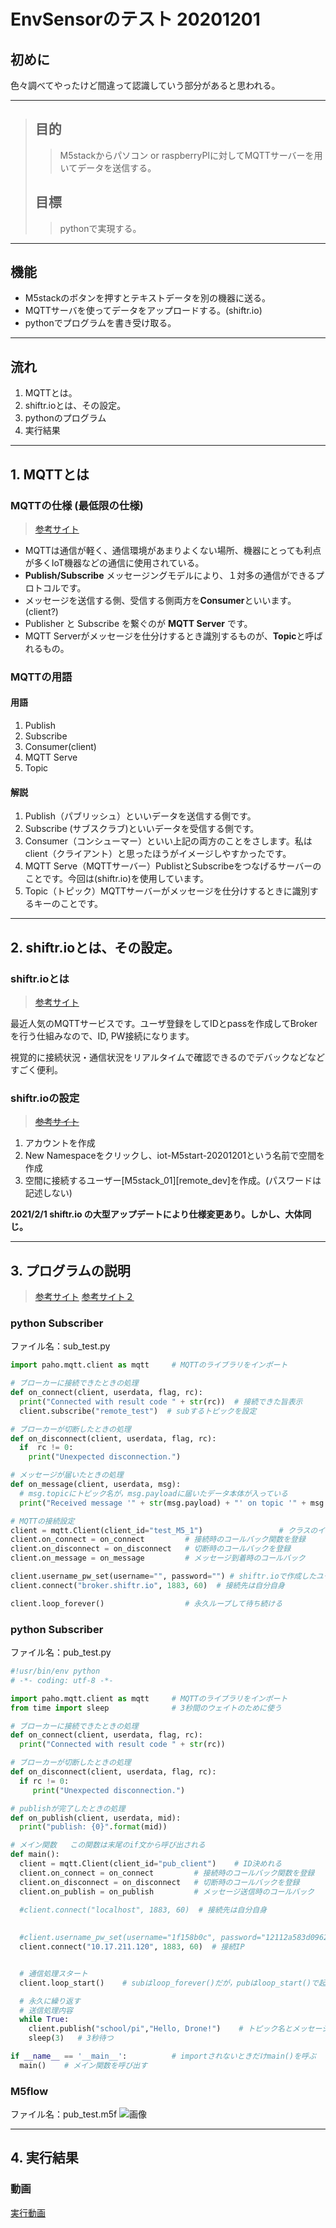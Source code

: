 # EnvSensorのテスト 20201201
## 初めに
色々調べてやったけど間違って認識していう部分があると思われる。
___
>## 目的
>>M5stackからパソコン or raspberryPIに対してMQTTサーバーを用いてデータを送信する。
>## 目標
>>pythonで実現する。
---
## 機能
- M5stackのボタンを押すとテキストデータを別の機器に送る。
- MQTTサーバを使ってデータをアップロードする。(shiftr.io)
- pythonでプログラムを書き受け取る。
---
## 流れ
1. MQTTとは。
1. shiftr.ioとは、その設定。
1. pythonのプログラム
1. 実行結果
---
## 1. MQTTとは
### MQTTの仕様 (最低限の仕様)
>[参考サイト](http://devcenter.magellanic-clouds.com/learning/mqtt-spec.html)
- MQTTは通信が軽く、通信環境があまりよくない場所、機器にとっても利点が多くIoT機器などの通信に使用されている。
- **Publish/Subscribe** メッセージングモデルにより、１対多の通信ができるプロトコルです。
- メッセージを送信する側、受信する側両方を**Consumer**といいます。(client?)
- Publisher と Subscribe を繋ぐのが **MQTT Server** です。
- MQTT Serverがメッセージを仕分けするとき識別するものが、**Topic**と呼ばれるもの。
### MQTTの用語
#### 用語
1. Publish
1. Subscribe
1. Consumer(client)
1. MQTT Serve
1. Topic
#### 解説
1. Publish（パブリッシュ）といいデータを送信する側です。
1. Subscribe (サブスクラブ)といいデータを受信する側です。
1. Consumer（コンシューマー）といい上記の両方のことをさします。私はclient（クライアント）と思ったほうがイメージしやすかったです。
1. MQTT Serve（MQTTサーバー）PublistとSubscribeをつなげるサーバーのことです。今回は(shiftr.io)を使用しています。
1. Topic（トピック）MQTTサーバーがメッセージを仕分けするときに識別するキーのことです。
___
## 2. shiftr.ioとは、その設定。
### shiftr.ioとは
>[参考サイト](https://iot-gym.com/mqtt-brokers-and-libraries-suitable-for-obniz/)

最近人気のMQTTサービスです。ユーザ登録をしてIDとpassを作成してBrokerを行う仕組みなので、ID, PW接続になります。

視覚的に接続状況・通信状況をリアルタイムで確認できるのでデバックなどなどすごく便利。

### shiftr.ioの設定　
>~~[参考サイト](https://qiita.com/kmaepu/items/644b0bf2c3f438e71aa6)~~
1. アカウントを作成
1. New Namespaceをクリックし、iot-M5start-20201201という名前で空間を作成
1. 空間に接続するユーザー[M5stack_01][remote_dev]を作成。(パスワードは記述しない)

**2021/2/1 shiftr.io の大型アップデートにより仕様変更あり。しかし、大体同じ。**

___
## 3. プログラムの説明
>[参考サイト](https://qiita.com/hsgucci/items/6461d8555ea1245ef6c2)
>[参考サイト２](https://www.eclipse.org/paho/index.php?page=clients/python/docs/index.php#connect-reconnect-disconnect)

### python Subscriber 
ファイル名：sub_test.py
```python
import paho.mqtt.client as mqtt     # MQTTのライブラリをインポート

# ブローカーに接続できたときの処理
def on_connect(client, userdata, flag, rc):
  print("Connected with result code " + str(rc))  # 接続できた旨表示
  client.subscribe("remote_test")  # subするトピックを設定 

# ブローカーが切断したときの処理
def on_disconnect(client, userdata, flag, rc):
  if  rc != 0:
    print("Unexpected disconnection.")

# メッセージが届いたときの処理
def on_message(client, userdata, msg):
  # msg.topicにトピック名が，msg.payloadに届いたデータ本体が入っている
  print("Received message '" + str(msg.payload) + "' on topic '" + msg.topic + "' with QoS " + str(msg.qos))

# MQTTの接続設定
client = mqtt.Client(client_id="test_M5_1")                 # クラスのインスタンス(実体)の作成　# 引数は接続IDを指定できる
client.on_connect = on_connect         # 接続時のコールバック関数を登録
client.on_disconnect = on_disconnect   # 切断時のコールバックを登録
client.on_message = on_message         # メッセージ到着時のコールバック

client.username_pw_set(username="", password="") # shiftr.ioで作成したユーザとパスワードを記入
client.connect("broker.shiftr.io", 1883, 60)  # 接続先は自分自身

client.loop_forever()                  # 永久ループして待ち続ける

```

### python Subscriber 

ファイル名：pub_test.py
```python
#!usr/bin/env python
# -*- coding: utf-8 -*- 

import paho.mqtt.client as mqtt     # MQTTのライブラリをインポート
from time import sleep              # 3秒間のウェイトのために使う

# ブローカーに接続できたときの処理
def on_connect(client, userdata, flag, rc):
  print("Connected with result code " + str(rc))

# ブローカーが切断したときの処理
def on_disconnect(client, userdata, flag, rc):
  if rc != 0:
     print("Unexpected disconnection.")

# publishが完了したときの処理
def on_publish(client, userdata, mid):
  print("publish: {0}".format(mid))

# メイン関数   この関数は末尾のif文から呼び出される
def main():
  client = mqtt.Client(client_id="pub_client")    # ID決めれる
  client.on_connect = on_connect         # 接続時のコールバック関数を登録
  client.on_disconnect = on_disconnect   # 切断時のコールバックを登録
  client.on_publish = on_publish         # メッセージ送信時のコールバック

  #client.connect("localhost", 1883, 60)  # 接続先は自分自身
  
  
  #client.username_pw_set(username="1f158b0c", password="12112a583d0962db")  # アカウントがいる場合
  client.connect("10.17.211.120", 1883, 60)  # 接続IP


  # 通信処理スタート
  client.loop_start()    # subはloop_forever()だが，pubはloop_start()で起動だけさせる

  # 永久に繰り返す
  # 送信処理内容
  while True:
    client.publish("school/pi","Hello, Drone!")    # トピック名とメッセージを決めて送信
    sleep(3)   # 3秒待つ

if __name__ == '__main__':          # importされないときだけmain()を呼ぶ
  main()    # メイン関数を呼び出す

```

### M5flow
ファイル名：pub_test.m5f
![画像](pg.png)
___
## 4. 実行結果
### 動画
[実行動画](https://drive.google.com/file/d/1pYbPyLvVVk_5yDVLfEk2iTh1STdV19X2/view?usp=sharing)
